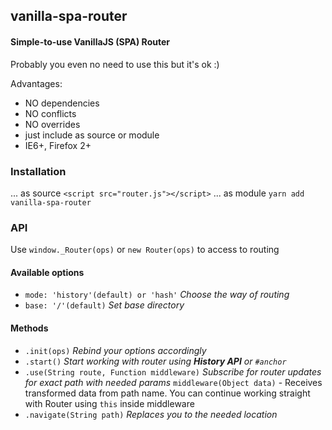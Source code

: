 ## vanilla-spa-router
#### Simple-to-use VanillaJS (SPA) Router

Probably you even no need to use this but it's ok :)

Advantages:
* NO dependencies
* NO conflicts
* NO overrides
* just include as source or module
* IE6+, Firefox 2+

### Installation
... as source `<script src="router.js"></script>`
... as module `yarn add vanilla-spa-router`

### API
Use `window._Router(ops)` or `new Router(ops)` to access to routing

#### Available options
* `mode: 'history'(default) or 'hash'` _Choose the way of routing_
* `base: '/'(default)` _Set base directory_

#### Methods
* `.init(ops)` _Rebind your options accordingly_
* `.start()` _Start working with router using **History API** or `#anchor`_
* `.use(String route, Function middleware)` _Subscribe for router updates for exact path with needed params_
  `middleware(Object data)` - Receives transformed data from path name. You can continue working straight with Router using `this` inside middleware
* `.navigate(String path)` _Replaces you to the needed location_